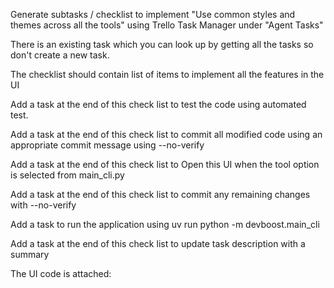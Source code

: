 Generate subtasks / checklist to implement "Use common styles and themes across all the tools" using Trello Task Manager under "Agent Tasks"

There is an existing task which you can look up by getting all the tasks so don't create a new task.

The checklist should contain list of items to implement all the features in the UI

Add a task at the end of this check list to test the code using automated test.

Add a task at the end of this check list to commit all modified code using an appropriate commit message using --no-verify

Add a task at the end of this check list to Open this UI when the tool option is selected from main_cli.py

Add a task at the end of this check list to commit any remaining changes with --no-verify

Add a task to run the application using uv run python -m devboost.main_cli

Add a task at the end of this check list to update task description with a summary

The UI code is attached:
